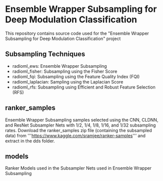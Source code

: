 # Ensemble Wrapper Subsampling for Deep Modulation Classification

This repository contains source code used for the "Ensemble Wrapper Subsampling for Deep Modulation Classification" project

## Subsampling Techniques

- radioml_ews: Ensemble Wrapper Subsampling
- radioml_fisher: Subsampling using the Fisher Score
- radioml_fqi: Subsampling using the Feature Quality Index (FQI)
- radioml_laplacian: Sampling using the Laplacian Score
- radioml_rfs: Subsampling using Efficient and Robust Feature Selection (RFS)

## ranker_samples

Ensemble Wrapper Subsampling samples selected using the CNN, CLDNN, and ResNet Subsampler Nets with 1/2, 1/4, 1/8, 1/16, and 1/32 subsampling rates.
Download the ranker_samples zip file (containing the subsampled data) from '''https://www.kaggle.com/sramjee/ranker-samples''' and extract in the dds folder.

## models

Ranker Models used in the Subsampler Nets used in Ensemble Wrapper Subsampling


